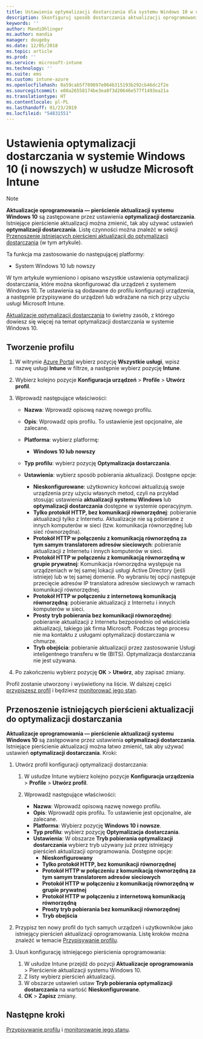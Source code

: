 ```yaml
---
title: Ustawienia optymalizacji dostarczania dla systemu Windows 10 w usłudze Microsoft Intune — Azure | Microsoft Docs
description: Skonfiguruj sposób dostarczania aktualizacji oprogramowania do urządzeń przy użyciu usług optymalizacji dostarczania w chmurze, które są dostępne na urządzeniach z systemem Windows 10 i nowszych. W usłudze Intune utwórz profil konfiguracji urządzenia na potrzeby instalowania aktualizacji z Internetu. Zobacz również, jak można zastąpić istniejące pierścienie aktualizacji profilem optymalizacji dostarczania.
keywords: ''
author: MandiOhlinger
ms.author: mandia
manager: dougeby
ms.date: 12/05/2018
ms.topic: article
ms.prod: ''
ms.service: microsoft-intune
ms.technology: ''
ms.suite: ems
ms.custom: intune-azure
ms.openlocfilehash: 0a59cab5f709897e064b315193b292cb46dc2f2e
ms.sourcegitcommit: e08a26558174be3ea8f3d20646e577f1493ea21a
ms.translationtype: HT
ms.contentlocale: pl-PL
ms.lasthandoff: 01/23/2019
ms.locfileid: "54831551"
---
```

# <a name="windows-10-and-newer-delivery-optimization-settings-in-microsoft-intune"></a>Ustawienia optymalizacji dostarczania w systemie Windows 10 (i nowszych) w usłudze Microsoft Intune

> [!NOTE]
> **Aktualizacje oprogramowania — pierścienie aktualizacji systemu Windows 10** są zastępowane przez ustawienia **optymalizacji dostarczania**. Istniejące pierścienie aktualizacji można zmienić, tak aby używać ustawień **optymalizacji dostarczania**. Listę czynności można znaleźć w sekcji [Przenoszenie istniejących pierścieni aktualizacji do optymalizacji dostarczania](#move-existing-update-rings-to-delivery-optimization) (w tym artykule). 


Ta funkcja ma zastosowanie do następującej platformy:

- System Windows 10 lub nowszy

W tym artykule wymieniono i opisano wszystkie ustawienia optymalizacji dostarczania, które można skonfigurować dla urządzeń z systemem Windows 10. Te ustawienia są dodawane do profilu konfiguracji urządzenia, a następnie przypisywane do urządzeń lub wdrażane na nich przy użyciu usługi Microsoft Intune.

[Aktualizacje optymalizacji dostarczania](https://docs.microsoft.com/windows/deployment/update/waas-delivery-optimization) to świetny zasób, z którego dowiesz się więcej na temat optymalizacji dostarczania w systemie Windows 10.

## <a name="create-the-profile"></a>Tworzenie profilu

1. W witrynie [Azure Portal](https://portal.azure.com) wybierz pozycję **Wszystkie usługi**, wpisz nazwę usługi **Intune** w filtrze, a następnie wybierz pozycję **Intune**.

2. Wybierz kolejno pozycje **Konfiguracja urządzeń** > **Profile** > **Utwórz profil**.

3. Wprowadź następujące właściwości:

    - **Nazwa**: Wprowadź opisową nazwę nowego profilu.
    - **Opis**: Wprowadź opis profilu. To ustawienie jest opcjonalne, ale zalecane.
    - **Platforma**: wybierz platformę:  

        - **Windows 10 lub nowszy**

    - **Typ profilu**: wybierz pozycję **Optymalizacja dostarczania**.
    - **Ustawienia**: wybierz sposób pobierania aktualizacji. Dostępne opcje: 

        - **Nieskonfigurowane**: użytkownicy końcowi aktualizują swoje urządzenia przy użyciu własnych metod, czyli na przykład stosując ustawienia **aktualizacji systemu Windows** lub **optymalizacji dostarczania** dostępne w systemie operacyjnym.
        - **Tylko protokół HTTP, bez komunikacji równorzędnej**: pobieranie aktualizacji tylko z Internetu. Aktualizacje nie są pobierane z innych komputerów w sieci (tzw. komunikacja równorzędnej lub sieć równorzędna).
        - **Protokół HTTP w połączeniu z komunikacją równorzędną za tym samym translatorem adresów sieciowych**: pobieranie aktualizacji z Internetu i innych komputerów w sieci. 
        - **Protokół HTTP w połączeniu z komunikacją równorzędną w grupie prywatnej**: Komunikacja równorzędna występuje na urządzeniach w tej samej lokacji usługi Active Directory (jeśli istnieje) lub w tej samej domenie. Po wybraniu tej opcji następuje przecięcie adresów IP translatora adresów sieciowych w ramach komunikacji równorzędnej.
        - **Protokół HTTP w połączeniu z internetową komunikacją równorzędną**: pobieranie aktualizacji z Internetu i innych komputerów w sieci.
        - **Prosty tryb pobierania bez komunikacji równorzędnej**: pobieranie aktualizacji z Internetu bezpośrednio od właściciela aktualizacji, takiego jak firma Microsoft. Podczas tego procesu nie ma kontaktu z usługami optymalizacji dostarczania w chmurze.
        - **Tryb obejścia**: pobieranie aktualizacji przez zastosowanie Usługi inteligentnego transferu w tle (BITS). Optymalizacja dostarczania nie jest używana.

4. Po zakończeniu wybierz pozycję **OK**  >  **Utwórz**, aby zapisać zmiany.

Profil zostanie utworzony i wyświetlony na liście. W dalszej części [przypiszesz profil](device-profile-assign.md) i będziesz [monitorować jego stan](device-profile-monitor.md).

## <a name="move-existing-update-rings-to-delivery-optimization"></a>Przenoszenie istniejących pierścieni aktualizacji do optymalizacji dostarczania

**Aktualizacje oprogramowania — pierścienie aktualizacji systemu Windows 10** są zastępowane przez ustawienia **optymalizacji dostarczania**. Istniejące pierścienie aktualizacji można łatwo zmienić, tak aby używać ustawień **optymalizacji dostarczania**. Kroki:

1. Utwórz profil konfiguracji optymalizacji dostarczania:

    1. W usłudze Intune wybierz kolejno pozycje **Konfiguracja urządzenia** > **Profile** > **Utwórz profil**.
    2. Wprowadź następujące właściwości:

        - **Nazwa**: Wprowadź opisową nazwę nowego profilu.
        - **Opis**: Wprowadź opis profilu. To ustawienie jest opcjonalne, ale zalecane.
        - **Platforma**: Wybierz pozycję **Windows 10 i nowsze**.
        - **Typ profilu**: wybierz pozycję **Optymalizacja dostarczania**.
        - **Ustawienia**: W obszarze **Tryb pobierania optymalizacji dostarczania** wybierz tryb używany już przez istniejący pierścień aktualizacji oprogramowania. Dostępne opcje:
            - **Nieskonfigurowany**
            - **Tylko protokół HTTP, bez komunikacji równorzędnej**
            - **Protokół HTTP w połączeniu z komunikacją równorzędną za tym samym translatorem adresów sieciowych**
            - **Protokół HTTP w połączeniu z komunikacją równorzędną w grupie prywatnej**
            - **Protokół HTTP w połączeniu z internetową komunikacją równorzędną**
            - **Prosty tryb pobierania bez komunikacji równorzędnej**
            - **Tryb obejścia**

2. Przypisz ten nowy profil do tych samych urządzeń i użytkowników jako istniejący pierścień aktualizacji oprogramowania. Listę kroków można znaleźć w temacie [Przypisywanie profilu](device-profile-assign.md).

3. Usuń konfigurację istniejącego pierścienia oprogramowania:
    1. W usłudze Intune przejdź do pozycji **Aktualizacje oprogramowania** > Pierścienie aktualizacji systemu Windows 10.
    2. Z listy wybierz pierścień aktualizacji.
    3. W obszarze ustawień ustaw **Tryb pobierania optymalizacji dostarczania** na wartość **Nieskonfigurowane**.
    4. **OK** > **Zapisz** zmiany.

## <a name="next-steps"></a>Następne kroki

[Przypisywanie profilu](device-profile-assign.md) i [monitorowanie jego stanu](device-profile-monitor.md).

